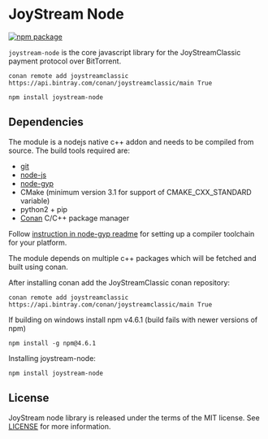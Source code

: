 # JoyStream Node

[![npm package](https://nodei.co/npm/joystream-node.png?downloads=true&downloadRank=true&stars=true)](https://nodei.co/npm/joystream-node/)

`joystream-node` is the core javascript library for the JoyStreamClassic payment protocol over BitTorrent.

```
conan remote add joystreamclassic https://api.bintray.com/conan/joystreamclassic/main True

npm install joystream-node
```

## Dependencies
The module is a nodejs native c++ addon and needs to be compiled from source. The build tools required are:

- [git](https://git-scm.com/)
- [node-js](https://nodejs.org)
- [node-gyp](https://github.com/nodejs/node-gyp)
- CMake (minimum version 3.1 for support of CMAKE_CXX_STANDARD variable)
- python2 + pip
- [Conan](https://www.conan.io/downloads) C/C++ package manager

Follow [instruction in node-gyp readme](https://github.com/nodejs/node-gyp) for setting up a compiler toolchain for your platform.

The module depends on multiple c++ packages which will be fetched and built using conan.

After installing conan add the JoyStreamClassic conan repository:
```
conan remote add joystreamclassic https://api.bintray.com/conan/joystreamclassic/main True
```

If building on windows install npm v4.6.1 (build fails with newer versions of npm)
```
npm install -g npm@4.6.1
```


Installing joystream-node:
```
npm install joystream-node
```

## License

JoyStream node library is released under the terms of the MIT license.
See [LICENSE](LICENCE) for more information.
